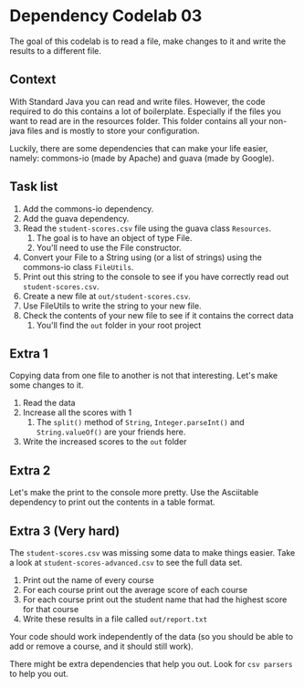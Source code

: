# Dependency Codelab 03

The goal of this codelab is to read a file, make changes to it and write the results to a different file.

## Context

With Standard Java you can read and write files. However, the code required to do this contains a lot of boilerplate.
Especially if the files you want to read are in the resources folder. This folder contains all your non-java files and
is mostly to store your configuration.

Luckily, there are some dependencies that can make your life easier, namely: commons-io (made by Apache) and guava (made
by Google).

## Task list

1. Add the commons-io dependency.
2. Add the guava dependency.
3. Read the `student-scores.csv` file using the guava class `Resources`.
   1. The goal is to have an object of type File. 
   2. You'll need to use the File constructor.
4. Convert your File to a String using (or a list of strings) using the commons-io class `FileUtils`.
5. Print out this string to the console to see if you have correctly read out `student-scores.csv`.
6. Create a new file at `out/student-scores.csv`.
7. Use FileUtils to write the string to your new file.  
8. Check the contents of your new file to see if it contains the correct data
   1. You'll find the `out` folder in your root project

## Extra 1
Copying data from one file to another is not that interesting. Let's make some changes to it.

1. Read the data
2. Increase all the scores with 1
   1. The `split()` method of `String`, `Integer.parseInt()` and `String.valueOf()` are your friends here. 
3. Write the increased scores to the `out` folder

## Extra 2
Let's make the print to the console more pretty. Use the Asciitable dependency to print out the contents in a table format.

## Extra 3 (Very hard)
The `student-scores.csv` was missing some data to make things easier. 
Take a look at `student-scores-advanced.csv` to see the full data set.

1. Print out the name of every course
2. For each course print out the average score of each course
3. For each course print out the student name that had the highest score for that course
4. Write these results in a file called `out/report.txt`

Your code should work independently of the data (so you should be able to add or remove a course, and it should still work).

There might be extra dependencies that help you out. Look for `csv parsers` to help you out.
